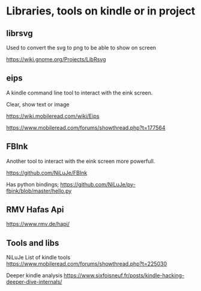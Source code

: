 # Libraries, tools on kindle or in project

## librsvg

Used to convert the svg to png to be able to show on screen

https://wiki.gnome.org/Projects/LibRsvg

## eips

A kindle command line tool to interact with the eink screen. 

Clear, show text or image

https://wiki.mobileread.com/wiki/Eips

https://www.mobileread.com/forums/showthread.php?t=177564

## FBInk

Another tool to interact with the eink screen more powerfull.

https://github.com/NiLuJe/FBInk

Has python bindings; https://github.com/NiLuJe/py-fbink/blob/master/hello.py

## RMV Hafas Api

https://www.rmv.de/hapi/



## Tools and libs

NiLuJe List of kindle tools https://www.mobileread.com/forums/showthread.php?t=225030

Deeper kindle analysis https://www.sixfoisneuf.fr/posts/kindle-hacking-deeper-dive-internals/



